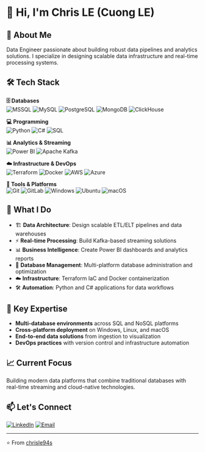 # 👋 Hi, I'm Chris LE (Cuong LE)

## 🚀 About Me
Data Engineer passionate about building robust data pipelines and analytics solutions. I specialize in designing scalable data infrastructure and real-time processing systems.

## 🛠️ Tech Stack

**🗄️ Databases**  
![MSSQL](https://img.shields.io/badge/MSSQL-CC2927?style=flat-square&logo=microsoft-sql-server&logoColor=white) ![MySQL](https://img.shields.io/badge/MySQL-4479A1?style=flat-square&logo=mysql&logoColor=white) ![PostgreSQL](https://img.shields.io/badge/PostgreSQL-336791?style=flat-square&logo=postgresql&logoColor=white) ![MongoDB](https://img.shields.io/badge/MongoDB-47A248?style=flat-square&logo=mongodb&logoColor=white) ![ClickHouse](https://img.shields.io/badge/ClickHouse-FFCC01?style=flat-square&logo=clickhouse&logoColor=black)

**💻 Programming**  
![Python](https://img.shields.io/badge/Python-3776AB?style=flat-square&logo=python&logoColor=white) ![C#](https://img.shields.io/badge/C%23-239120?style=flat-square&logo=c-sharp&logoColor=white) ![SQL](https://img.shields.io/badge/SQL-4479A1?style=flat-square&logo=postgresql&logoColor=white)

**📊 Analytics & Streaming**  
![Power BI](https://img.shields.io/badge/Power%20BI-F2C811?style=flat-square&logo=power-bi&logoColor=black) ![Apache Kafka](https://img.shields.io/badge/Kafka-231F20?style=flat-square&logo=apache-kafka&logoColor=white)

**☁️ Infrastructure & DevOps**  
![Terraform](https://img.shields.io/badge/Terraform-7B42BC?style=flat-square&logo=terraform&logoColor=white) ![Docker](https://img.shields.io/badge/Docker-2496ED?style=flat-square&logo=docker&logoColor=white) ![AWS](https://img.shields.io/badge/AWS-232F3E?style=flat-square&logo=amazon-aws&logoColor=white) ![Azure](https://img.shields.io/badge/Azure-0078D4?style=flat-square&logo=microsoft-azure&logoColor=white)

**🔧 Tools & Platforms**  
![Git](https://img.shields.io/badge/Git-F05032?style=flat-square&logo=git&logoColor=white) ![GitLab](https://img.shields.io/badge/GitLab-FCA326?style=flat-square&logo=gitlab&logoColor=white) ![Windows](https://img.shields.io/badge/Windows-0078D6?style=flat-square&logo=windows&logoColor=white) ![Ubuntu](https://img.shields.io/badge/Ubuntu-E95420?style=flat-square&logo=ubuntu&logoColor=white) ![macOS](https://img.shields.io/badge/macOS-000000?style=flat-square&logo=apple&logoColor=white)

## 🎯 What I Do
- 🏗️ **Data Architecture**: Design scalable ETL/ELT pipelines and data warehouses
- ⚡ **Real-time Processing**: Build Kafka-based streaming solutions
- 📊 **Business Intelligence**: Create Power BI dashboards and analytics reports  
- 🔧 **Database Management**: Multi-platform database administration and optimization
- ☁️ **Infrastructure**: Terraform IaC and Docker containerization
- 🛠️ **Automation**: Python and C# applications for data workflows

## 🌟 Key Expertise
- **Multi-database environments** across SQL and NoSQL platforms
- **Cross-platform deployment** on Windows, Linux, and macOS
- **End-to-end data solutions** from ingestion to visualization
- **DevOps practices** with version control and infrastructure automation

## 📈 Current Focus
Building modern data platforms that combine traditional databases with real-time streaming and cloud-native technologies.

## 📫 Let's Connect
[![LinkedIn](https://img.shields.io/badge/LinkedIn-0077B5?style=flat-square&logo=linkedin&logoColor=white)](https://www.linkedin.com/in/cuong-le-2704/) [![Email](https://img.shields.io/badge/Email-D14836?style=flat-square&logo=gmail&logoColor=white)](mailto:chrisle94s@gmail.com)

---
⭐️ From [chrisle94s](https://github.com/chrisle94s)

